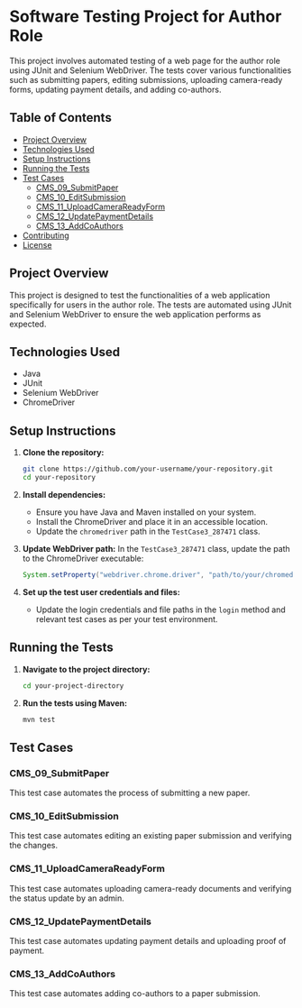 

# Software Testing Project for Author Role

This project involves automated testing of a web page for the author role using JUnit and Selenium WebDriver. The tests cover various functionalities such as submitting papers, editing submissions, uploading camera-ready forms, updating payment details, and adding co-authors.

## Table of Contents

- [Project Overview](#project-overview)
- [Technologies Used](#technologies-used)
- [Setup Instructions](#setup-instructions)
- [Running the Tests](#running-the-tests)
- [Test Cases](#test-cases)
  - [CMS_09_SubmitPaper](#cms_09_submitpaper)
  - [CMS_10_EditSubmission](#cms_10_editsubmission)
  - [CMS_11_UploadCameraReadyForm](#cms_11_uploadcamerareadyform)
  - [CMS_12_UpdatePaymentDetails](#cms_12_updatepaymentdetails)
  - [CMS_13_AddCoAuthors](#cms_13_addcoauthors)
- [Contributing](#contributing)
- [License](#license)

## Project Overview

This project is designed to test the functionalities of a web application specifically for users in the author role. The tests are automated using JUnit and Selenium WebDriver to ensure the web application performs as expected.

## Technologies Used

- Java
- JUnit
- Selenium WebDriver
- ChromeDriver

## Setup Instructions

1. **Clone the repository:**
    ```sh
    git clone https://github.com/your-username/your-repository.git
    cd your-repository
    ```

2. **Install dependencies:**
    - Ensure you have Java and Maven installed on your system.
    - Install the ChromeDriver and place it in an accessible location.
    - Update the `chromedriver` path in the `TestCase3_287471` class.

3. **Update WebDriver path:**
    In the `TestCase3_287471` class, update the path to the ChromeDriver executable:
    ```java
    System.setProperty("webdriver.chrome.driver", "path/to/your/chromedriver.exe");
    ```

4. **Set up the test user credentials and files:**
    - Update the login credentials and file paths in the `login` method and relevant test cases as per your test environment.

## Running the Tests

1. **Navigate to the project directory:**
    ```sh
    cd your-project-directory
    ```

2. **Run the tests using Maven:**
    ```sh
    mvn test
    ```

## Test Cases

### CMS_09_SubmitPaper

This test case automates the process of submitting a new paper.

### CMS_10_EditSubmission

This test case automates editing an existing paper submission and verifying the changes.

### CMS_11_UploadCameraReadyForm

This test case automates uploading camera-ready documents and verifying the status update by an admin.

### CMS_12_UpdatePaymentDetails

This test case automates updating payment details and uploading proof of payment.

### CMS_13_AddCoAuthors

This test case automates adding co-authors to a paper submission.
